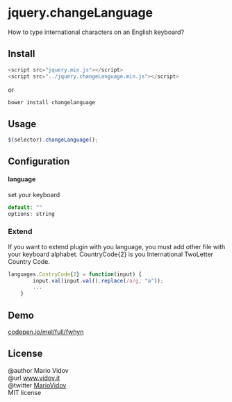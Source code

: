 # jquery.changeLanguage
How to type international characters on an English keyboard?
## Install
```javascript
<script src="jquery.min.js"></script>
<script src="../jquery.changeLanguage.min.js"></script>
```
or 
```javascript
bower install changelanguage
```
## Usage
```javascript
$(selector).changeLanguage();
```
## Configuration
#### language
set your keyboard
```javascript
default: ""
options: string
```
### Extend
If you want to extend plugin with you language, you must add other file with your keyboard alphabet.
CountryCode{2} is you International TwoLetter Country Code.
```javascript
languages.ContryCode{2} = function(input) {
        input.val(input.val().replace(/a/g, "а"));
        ...
    }
```
## Demo
<a href="http://codepen.io/mel/full/fwhyn" target="_blank">codepen.io/mel/full/fwhyn</a>
## License
@author Mario Vidov <br />
@url <a href="http://vidov.it" target="_blank">www.vidov.it</a> <br />
@twitter  <a href="http://twitter.com/MarioVidov" target="_blank">MarioVidov</a> <br />
MIT license
